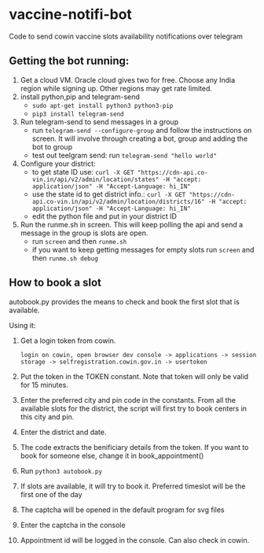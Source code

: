 # vaccine-notifi-bot
Code to send cowin vaccine slots availability notifications over telegram


## Getting the bot running:

1. Get a cloud VM. Oracle cloud gives two for free. Choose any India region while signing up. Other regions may get rate limited.
2. install python,pip and telegram-send
   - `sudo apt-get install python3 python3-pip`
   - `pip3 install telegram-send`
3. Run telegram-send to send messages in a group 
   - run `telegram-send --configure-group` and follow the instructions on screen. It will involve through creating a bot, group and adding the bot to group
   - test out teelgram send: run  `telegram-send "hello world"`
4. Configure your district:
   - to get state ID use:
       ```curl -X GET "https://cdn-api.co-vin.in/api/v2/admin/location/states" -H "accept: application/json" -H "Accept-Language: hi_IN"```
   - use the state id to get district info.:
       ```curl -X GET "https://cdn-api.co-vin.in/api/v2/admin/location/districts/16" -H "accept: application/json" -H "Accept-Language: hi_IN"``` 
   - edit the python file and put in your district ID
6. Run the runme.sh in screen. This will keep polling the api and send a message in the group is slots are open.
   - run `screen` and then  `runme.sh`
   - if you want to keep getting messages for empty slots run `screen` and then `runme.sh debug`

## How to book a slot

autobook.py provides the means to check and book the first slot that is available. 

Using it:
1. Get a login token from cowin.
 
   `login on cowin, open browser dev console -> applications -> session storage -> selfregistration.cowin.gov.in -> usertoken`
2. Put the token in the TOKEN constant. Note that token will only be valid for 15 minutes.
3. Enter the preferred city and pin code in the constants. From all the available slots for the district, the script will first try to book centers in this city and pin.
4. Enter the district and date. 
5. The code extracts the benificiary details from the token. If you want to book for someone else, change it in book_appointment()
6. Run `python3 autobook.py`
7. If slots are available, it will try to book it. Preferred timeslot will be the first one of the day 
8. The captcha will be opened in the default program for svg files 
9. Enter the captcha in the console
10. Appointment id will be logged in the console. Can also check in cowin.
